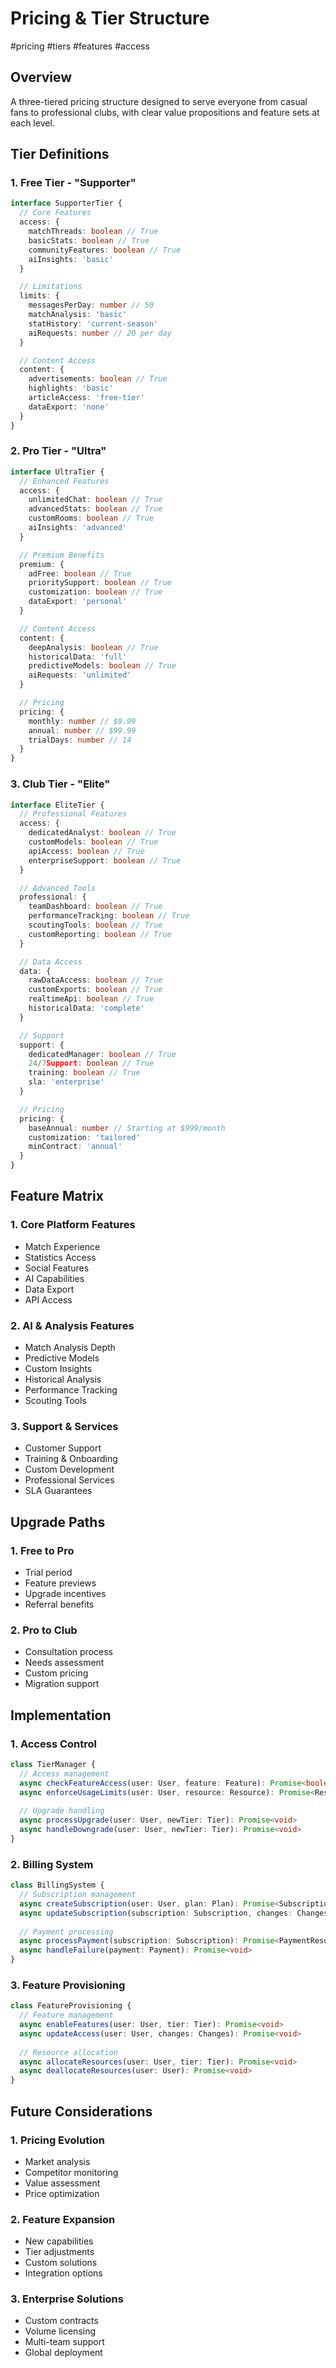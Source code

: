# Pricing & Tier Structure

#pricing #tiers #features #access

## Overview

A three-tiered pricing structure designed to serve everyone from casual fans to professional clubs, with clear value propositions and feature sets at each level.

## Tier Definitions

### 1. Free Tier - "Supporter"
```typescript
interface SupporterTier {
  // Core Features
  access: {
    matchThreads: boolean // True
    basicStats: boolean // True
    communityFeatures: boolean // True
    aiInsights: 'basic'
  }

  // Limitations
  limits: {
    messagesPerDay: number // 50
    matchAnalysis: 'basic'
    statHistory: 'current-season'
    aiRequests: number // 20 per day
  }

  // Content Access
  content: {
    advertisements: boolean // True
    highlights: 'basic'
    articleAccess: 'free-tier'
    dataExport: 'none'
  }
}
```

### 2. Pro Tier - "Ultra"
```typescript
interface UltraTier {
  // Enhanced Features
  access: {
    unlimitedChat: boolean // True
    advancedStats: boolean // True
    customRooms: boolean // True
    aiInsights: 'advanced'
  }

  // Premium Benefits
  premium: {
    adFree: boolean // True
    prioritySupport: boolean // True
    customization: boolean // True
    dataExport: 'personal'
  }

  // Content Access
  content: {
    deepAnalysis: boolean // True
    historicalData: 'full'
    predictiveModels: boolean // True
    aiRequests: 'unlimited'
  }

  // Pricing
  pricing: {
    monthly: number // $9.99
    annual: number // $99.99
    trialDays: number // 14
  }
}
```

### 3. Club Tier - "Elite"
```typescript
interface EliteTier {
  // Professional Features
  access: {
    dedicatedAnalyst: boolean // True
    customModels: boolean // True
    apiAccess: boolean // True
    enterpriseSupport: boolean // True
  }

  // Advanced Tools
  professional: {
    teamDashboard: boolean // True
    performanceTracking: boolean // True
    scoutingTools: boolean // True
    customReporting: boolean // True
  }

  // Data Access
  data: {
    rawDataAccess: boolean // True
    customExports: boolean // True
    realtimeApi: boolean // True
    historicalData: 'complete'
  }

  // Support
  support: {
    dedicatedManager: boolean // True
    24/7Support: boolean // True
    training: boolean // True
    sla: 'enterprise'
  }

  // Pricing
  pricing: {
    baseAnnual: number // Starting at $999/month
    customization: 'tailored'
    minContract: 'annual'
  }
}
```

## Feature Matrix

### 1. Core Platform Features
- Match Experience
- Statistics Access
- Social Features
- AI Capabilities
- Data Export
- API Access

### 2. AI & Analysis Features
- Match Analysis Depth
- Predictive Models
- Custom Insights
- Historical Analysis
- Performance Tracking
- Scouting Tools

### 3. Support & Services
- Customer Support
- Training & Onboarding
- Custom Development
- Professional Services
- SLA Guarantees

## Upgrade Paths

### 1. Free to Pro
- Trial period
- Feature previews
- Upgrade incentives
- Referral benefits

### 2. Pro to Club
- Consultation process
- Needs assessment
- Custom pricing
- Migration support

## Implementation

### 1. Access Control
```typescript
class TierManager {
  // Access management
  async checkFeatureAccess(user: User, feature: Feature): Promise<boolean>
  async enforceUsageLimits(user: User, resource: Resource): Promise<Result>
  
  // Upgrade handling
  async processUpgrade(user: User, newTier: Tier): Promise<void>
  async handleDowngrade(user: User, newTier: Tier): Promise<void>
}
```

### 2. Billing System
```typescript
class BillingSystem {
  // Subscription management
  async createSubscription(user: User, plan: Plan): Promise<Subscription>
  async updateSubscription(subscription: Subscription, changes: Changes): Promise<void>
  
  // Payment processing
  async processPayment(subscription: Subscription): Promise<PaymentResult>
  async handleFailure(payment: Payment): Promise<void>
}
```

### 3. Feature Provisioning
```typescript
class FeatureProvisioning {
  // Feature management
  async enableFeatures(user: User, tier: Tier): Promise<void>
  async updateAccess(user: User, changes: Changes): Promise<void>
  
  // Resource allocation
  async allocateResources(user: User, tier: Tier): Promise<void>
  async deallocateResources(user: User): Promise<void>
}
```

## Future Considerations

### 1. Pricing Evolution
- Market analysis
- Competitor monitoring
- Value assessment
- Price optimization

### 2. Feature Expansion
- New capabilities
- Tier adjustments
- Custom solutions
- Integration options

### 3. Enterprise Solutions
- Custom contracts
- Volume licensing
- Multi-team support
- Global deployment 